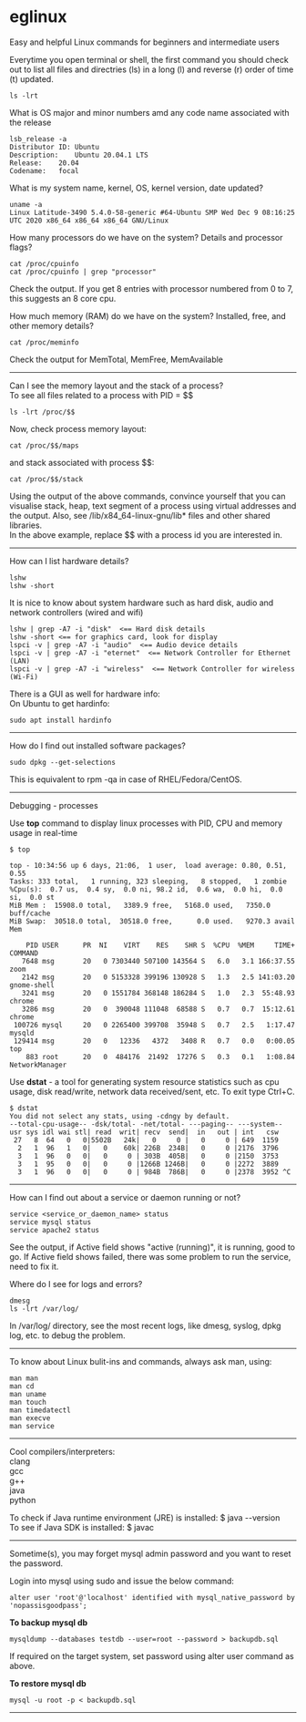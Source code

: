 # eglinux
Easy and helpful Linux commands for beginners and intermediate users  

Everytime you open terminal or shell, the first command you should check out to list all files and directries (ls) in a long (l) and reverse (r) order of time (t) updated.  
```
ls -lrt
```


What is OS major and minor numbers amd any code name associated with the release  
```
lsb_release -a  
Distributor ID:	Ubuntu
Description:	Ubuntu 20.04.1 LTS
Release:	20.04
Codename:	focal
```


What is my system name, kernel, OS, kernel version, date updated?  
```
uname -a  
Linux Latitude-3490 5.4.0-58-generic #64-Ubuntu SMP Wed Dec 9 08:16:25 UTC 2020 x86_64 x86_64 x86_64 GNU/Linux
```


How many processors do we have on the system? Details and processor flags?  
```
cat /proc/cpuinfo  
cat /proc/cpuinfo | grep "processor"  
```
Check the output. If you get 8 entries with processor numbered from 0 to 7, this suggests an 8 core cpu.  


How much memory (RAM) do we have on the system? Installed, free, and other memory details?  
```
cat /proc/meminfo  
```
Check the output for MemTotal, MemFree, MemAvailable  


---- 
Can I see the memory layout and the stack of a process?  
To see all files related to a process with PID = $$  
``` 
ls -lrt /proc/$$
```
Now, check process memory layout:  
```
cat /proc/$$/maps 
```

and stack associated with process $$:  
```
cat /proc/$$/stack
```
Using the output of the above commands, convince yourself that you can visualise stack, heap, text segment of a process using virtual addresses and the output. Also, see /lib/x84_64-linux-gnu/lib\*  files and other shared libraries.  
In the above example, replace $$ with a process id you are interested in.  

---- 
How can I list hardware details?  
```
lshw
lshw -short
```

It is nice to know about system hardware such as hard disk, audio and network controllers (wired and wifi)  
```
lshw | grep -A7 -i "disk"  <== Hard disk details  
lshw -short <== for graphics card, look for display  
lspci -v | grep -A7 -i "audio"  <== Audio device details  
lspci -v | grep -A7 -i "eternet"  <== Network Controller for Ethernet (LAN)  
lspci -v | grep -A7 -i "wireless"  <== Network Controller for wireless (Wi-Fi)  
```

There is a GUI as well for hardware info:  
On Ubuntu to get hardinfo:  
```
sudo apt install hardinfo 
```


----
How do I find out installed software packages? 
```
sudo dpkg --get-selections
```
This is equivalent to rpm -qa in case of RHEL/Fedora/CentOS. 


----
Debugging - processes 

Use **top** command to display linux processes with PID, CPU and memory usage in real-time  
```
$ top

top - 10:34:56 up 6 days, 21:06,  1 user,  load average: 0.80, 0.51, 0.55
Tasks: 333 total,   1 running, 323 sleeping,   8 stopped,   1 zombie
%Cpu(s):  0.7 us,  0.4 sy,  0.0 ni, 98.2 id,  0.6 wa,  0.0 hi,  0.0 si,  0.0 st
MiB Mem :  15908.0 total,   3389.9 free,   5168.0 used,   7350.0 buff/cache
MiB Swap:  30518.0 total,  30518.0 free,      0.0 used.   9270.3 avail Mem 

    PID USER      PR  NI    VIRT    RES    SHR S  %CPU  %MEM     TIME+ COMMAND                                                                  
   7648 msg       20   0 7303440 507100 143564 S   6.0   3.1 166:37.55 zoom                                                                     
   2142 msg       20   0 5153328 399196 130928 S   1.3   2.5 141:03.20 gnome-shell                                                              
   3241 msg       20   0 1551784 368148 186284 S   1.0   2.3  55:48.93 chrome                                                                   
   3286 msg       20   0  390048 111048  68588 S   0.7   0.7  15:12.61 chrome                                                                   
 100726 mysql     20   0 2265400 399708  35948 S   0.7   2.5   1:17.47 mysqld                                                                   
 129414 msg       20   0   12336   4372   3408 R   0.7   0.0   0:00.05 top                                                                      
    883 root      20   0  484176  21492  17276 S   0.3   0.1   1:08.84 NetworkManager    
```

Use **dstat** - a tool for generating system resource statistics such as cpu usage, disk read/write, network data received/sent, etc. To exit type Ctrl+C.    
```
$ dstat
You did not select any stats, using -cdngy by default.
--total-cpu-usage-- -dsk/total- -net/total- ---paging-- ---system--
usr sys idl wai stl| read  writ| recv  send|  in   out | int   csw 
 27   8  64   0   0|5502B   24k|   0     0 |   0     0 | 649  1159 
  2   1  96   1   0|   0    60k| 226B  234B|   0     0 |2176  3796 
  3   1  96   0   0|   0     0 | 303B  405B|   0     0 |2150  3753 
  3   1  95   0   0|   0     0 |1266B 1246B|   0     0 |2272  3889 
  3   1  96   0   0|   0     0 | 984B  786B|   0     0 |2378  3952 ^C

```

----
How can I find out about a service or daemon running or not? 
```
service <service_or_daemon_name> status 
service mysql status 
service apache2 status 
```
See the output, if Active field shows "active (running)", it is running, good to go. 
If Active field shows failed, there was some problem to run the service, need to fix it. 


Where do I see for logs and errors? 
```
dmesg 
ls -lrt /var/log/ 
```
In /var/log/ directory, see the most recent logs, like dmesg, syslog, dpkg log, etc. to debug the problem.  

----
To know about Linux bulit-ins and commands, always ask man, using: 
```
man man 
man cd 
man uname 
man touch 
man timedatectl 
man execve 
man service 
```

----  
Cool compilers/interpreters:  
clang  
gcc  
g++  
java  
python  

To check if Java runtime environment (JRE) is installed: $ java --version  
To see if Java SDK is installed: $ javac  

---- 
Sometime(s), you may forget mysql admin password and you want to reset the password.  

Login into mysql using sudo and issue the below command: 
```
alter user 'root'@'localhost' identified with mysql_native_password by 'nopassisgoodpass';
```

**To backup mysql db**  
```
mysqldump --databases testdb --user=root --password > backupdb.sql
```

If required on the target system, set password using alter user command as above.  

**To restore mysql db**  
```
mysql -u root -p < backupdb.sql
```
---- 
